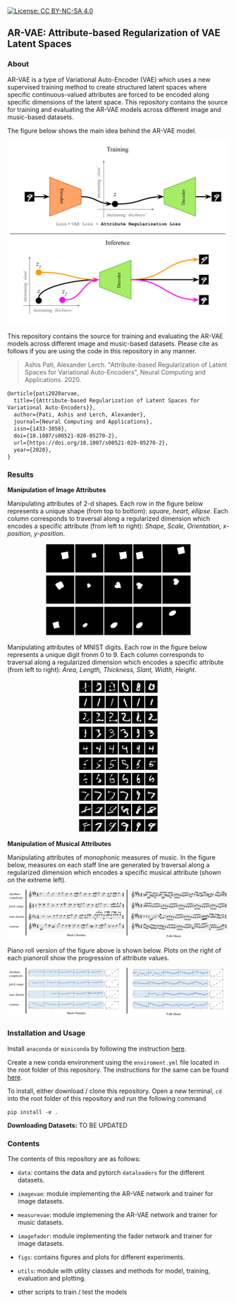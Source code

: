 [![License: CC BY-NC-SA 4.0](https://img.shields.io/badge/License-CC%20BY--NC--SA%204.0-ff69b4.svg)](http://creativecommons.org/licenses/by-nc-sa/4.0/)

## AR-VAE: Attribute-based Regularization of VAE Latent Spaces

### About 
AR-VAE is a type of Variational Auto-Encoder (VAE) which uses a new supervised training method to create structured latent spaces where specific continuous-valued attributes are forced to be encoded along specific dimensions of the latent space. This repository contains the source for training and evaluating the AR-VAE models across different image and music-based datasets.

The figure below shows the main idea behind the AR-VAE model.
<p align="center">
    <img src=figs/motivation_arvae.svg width=500px><br>
</p>

This repository contains the source for training and evaluating the AR-VAE models across different image and music-based datasets. Please cite as follows if you are using the code in this repository in any manner.

> Ashis Pati, Alexander Lerch. "Attribute-based Regularization of Latent Spaces for Variational Auto-Encoders", Neural Computing and Applications. 2020.

```
@article{pati2020arvae,
  title={{Attribute-based Regularization of Latent Spaces for Variational Auto-Encoders}},
  author={Pati, Ashis and Lerch, Alexander},
  journal={Neural Computing and Applications},
  issn={1433-3058},
  doi={10.1007/s00521-020-05270-2},
  url={https://doi.org/10.1007/s00521-020-05270-2},
  year={2020},
}
```


### Results

**Manipulation of Image Attributes**

Manipulating attributes of 2-d shapes. Each row in the figure below represents a unique shape (from top to bottom): <i>square, heart, ellipse</i>. Each column corresponds to traversal along a regularized dimension which encodes a specific attribute (from left to right): *Shape, Scale, Orientation, x-position, y-position*.
<p align="center">
    <img src=figs/gif_interpolations_dsprites_0.gif><br>
    <img src=figs/gif_interpolations_dsprites_1.gif><br>
    <img src=figs/gif_interpolations_dsprites_4.gif><br>
   
</p>


Manipulating attributes of MNIST digits. Each row in the figure below represents a unique digit fronm 0 to 9. Each column corresponds to traversal along a regularized dimension which encodes a specific attribute (from left to right): *Area, Length, Thickness, Slant, Width, Height*.
<p align="center">
    <img src=figs/gif_interpolations_mnist_28.gif><br>
    <img src=figs/gif_interpolations_mnist_5.gif><br>
    <img src=figs/gif_interpolations_mnist_1.gif><br>
    <img src=figs/gif_interpolations_mnist_30.gif><br>
    <img src=figs/gif_interpolations_mnist_19.gif><br>
    <img src=figs/gif_interpolations_mnist_23.gif><br>
    <img src=figs/gif_interpolations_mnist_21.gif><br>
    <img src=figs/gif_interpolations_mnist_17.gif><br>
    <img src=figs/gif_interpolations_mnist_61.gif><br>
    <img src=figs/gif_interpolations_mnist_9.gif><br>
</p>

**Manipulation of Musical Attributes**

Manipulating attributes of monophonic measures of music. In the figure below, measures on each staff line are generated by traversal along a regularized dimension which encodes a specific musical attribute (shown on the extreme left).
<p align="center">
    <img src=figs/interp_score_15_11.svg><br>
</p>

Piano roll version of the figure above is shown below. Plots on the right of each pianoroll show the progression of attribute values.
<p align="center">
    <img src=figs/interp_pianoroll_15_11.svg><br>
</p>    


### Installation and Usage
Install `anaconda` or `miniconda` by following the instruction [here](https://docs.conda.io/projects/conda/en/latest/user-guide/install/).

Create a new conda environment using the `enviroment.yml` file located in the root folder of this repository. The instructions for the same can be found [here](https://docs.conda.io/projects/conda/en/latest/user-guide/tasks/manage-environments.html#creating-an-environment-from-an-environment-yml-file).

To install, either download / clone this repository. Open a new terminal, `cd` into the root folder of this repository and run the following command

    pip install -e .

**Downloading Datasets:** TO BE UPDATED

### Contents
The contents of this repository are as follows: 
* `data`: contains the data and pytorch `dataloaders` for the different datasets.
* `imagevae`: module implementing the AR-VAE network and trainer for image datasets.
* `measurevae`: module implemening the AR-VAE network and trainer for music datasets. 
* `imagefader`: module implementing the fader network and trainer for image datasets.
* `figs`: contains figures and plots for different experiments.
* `utils`: module with utility classes and methods for model, training, evaluation and plotting.

* other scripts to train / test the models


